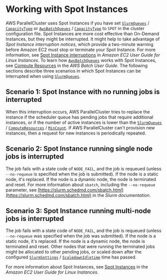 # Working with Spot Instances<a name="spot-v3"></a>

AWS ParallelCluster uses Spot Instances if you have set [`SlurmQueues`](Scheduling-v3.md#Scheduling-v3-SlurmQueues) / [`CapacityType`](Scheduling-v3.md#yaml-Scheduling-SlurmQueues-CapacityType) or [`AwsBatchQueues`](Scheduling-v3.md#Scheduling-v3-AwsBatchQueues) / [`CapacityType`](Scheduling-v3.md#yaml-Scheduling-AwsBatchQueues-CapacityType) to `SPOT` in the cluster configuration file\. Spot Instances are more cost effective than On\-Demand Instances, but they might be interrupted\. It might help to take advantage of *Spot Instance interruption notices*, which provide a two\-minute warning before Amazon EC2 must stop or terminate your Spot Instance\. For more information, see [Spot Instance interruptions](https://docs.aws.amazon.com/AWSEC2/latest/UserGuide/spot-interruptions.html) in *Amazon EC2 User Guide for Linux Instances*\. To learn how [`AwsBatchQueues`](Scheduling-v3.md#Scheduling-v3-AwsBatchQueues) works with Spot Instances, see [Compute Resources](https://docs.aws.amazon.com/batch/latest/userguide/compute_environment_parameters.html#compute_environment_compute_resources) in the *AWS Batch User Guide*\. The following sections describe three scenarios in which Spot Instances can be interrupted when using [`SlurmQueues`](Scheduling-v3.md#Scheduling-v3-SlurmQueues)\.

## Scenario 1: Spot Instance with no running jobs is interrupted<a name="no-jobs-v3"></a>

When this interruption occurs, AWS ParallelCluster tries to replace the instance if the scheduler queue has pending jobs that require additional instances, or if the number of active instances is lower than the [`SlurmQueues`](Scheduling-v3.md#Scheduling-v3-SlurmQueues) / [`ComputeResources`](Scheduling-v3.md#Scheduling-v3-SlurmQueues-ComputeResources) / [`MinCount`](Scheduling-v3.md#yaml-Scheduling-SlurmQueues-ComputeResources-MinCount)\. If AWS ParallelCluster can't provision new instances, then a request for new instances is periodically repeated\.

## Scenario 2: Spot Instance running single node jobs is interrupted<a name="single-node-v3"></a>

The job fails with a state code of `NODE_FAIL`, and the job is requeued \(unless `--no-requeue` is specified when the job is submitted\)\. If the node is a static node, it's replaced\. If the node is a dynamic node, the node is terminated and reset\. For more information about `sbatch`, including the `--no-requeue` parameter, see [https://slurm.schedmd.com/sbatch.html](https://slurm.schedmd.com/sbatch.html) in the *Slurm documentation*\.

## Scenario 3: Spot Instance running multi\-node jobs is interrupted<a name="multi-node-v3"></a>

The job fails with a state code of `NODE_FAIL`, and the job is requeued \(unless `--no-requeue` was specified when the job was submitted\)\. If the node is a static node, it's replaced\. If the node is a dynamic node, the node is terminated and reset\. Other nodes that were running the terminated jobs might be allocated to other pending jobs, or scaled down after the configured [`SlurmSettings`](Scheduling-v3.md#Scheduling-v3-SlurmSettings) / [`ScaledownIdletime`](Scheduling-v3.md#yaml-Scheduling-SlurmSettings-ScaledownIdletime) time has passed\.

For more information about Spot Instances, see [Spot Instances](https://docs.aws.amazon.com/AWSEC2/latest/UserGuide/using-spot-instances.html) in the *Amazon EC2 User Guide for Linux Instances*\.